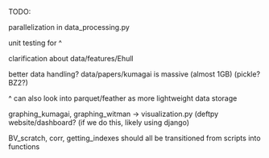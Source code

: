 TODO:

parallelization in data_processing.py

unit testing for ^

clarification about data/features/Ehull

better data handling? data/papers/kumagai is massive (almost 1GB) (pickle? BZ2?)

^ can also look into parquet/feather as more lightweight data storage

graphing_kumagai, graphing_witman -> visualization.py (deftpy website/dashboard? (if we do this, likely using django)

BV_scratch, corr, getting_indexes should all be transitioned from scripts into functions
